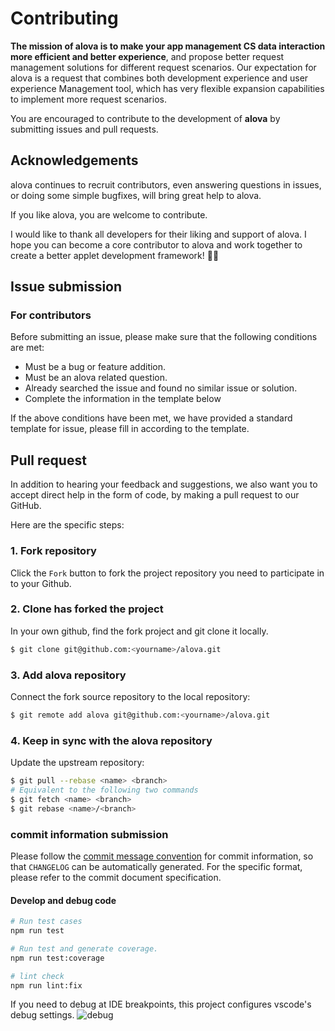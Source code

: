 # Contributing

**The mission of alova is to make your app management CS data interaction more efficient and better experience**, and propose better request management solutions for different request scenarios. Our expectation for alova is a request that combines both development experience and user experience Management tool, which has very flexible expansion capabilities to implement more request scenarios.

You are encouraged to contribute to the development of **alova** by submitting issues and pull requests.

## Acknowledgements

alova continues to recruit contributors, even answering questions in issues, or doing some simple bugfixes, will bring great help to alova.

If you like alova, you are welcome to contribute.

I would like to thank all developers for their liking and support of alova. I hope you can become a core contributor to alova and work together to create a better applet development framework! 🍾🎉

## Issue submission

### For contributors

Before submitting an issue, please make sure that the following conditions are met:

- Must be a bug or feature addition.
- Must be an alova related question.
- Already searched the issue and found no similar issue or solution.
- Complete the information in the template below

If the above conditions have been met, we have provided a standard template for issue, please fill in according to the template.

## Pull request

In addition to hearing your feedback and suggestions, we also want you to accept direct help in the form of code, by making a pull request to our GitHub.

Here are the specific steps:

### 1. Fork repository

Click the `Fork` button to fork the project repository you need to participate in to your Github.

### 2. Clone has forked the project

In your own github, find the fork project and git clone it locally.

```bash
$ git clone git@github.com:<yourname>/alova.git
```

### 3. Add alova repository

Connect the fork source repository to the local repository:

```bash
$ git remote add alova git@github.com:<yourname>/alova.git
```

### 4. Keep in sync with the alova repository

Update the upstream repository:

```bash
$ git pull --rebase <name> <branch>
# Equivalent to the following two commands
$ git fetch <name> <branch>
$ git rebase <name>/<branch>
```

### commit information submission

Please follow the [commit message convention](./CONTRIBUTING_COMMIT.md) for commit information, so that `CHANGELOG` can be automatically generated. For the specific format, please refer to the commit document specification.

#### Develop and debug code

```bash
# Run test cases
npm run test

# Run test and generate coverage.
npm run test:coverage

# lint check
npm run lint:fix
```

If you need to debug at IDE breakpoints, this project configures vscode's debug settings.
![debug](https://user-images.githubusercontent.com/29848971/202136129-6a3befd0-87ac-4572-b9a4-9289cd4c4830.png)
